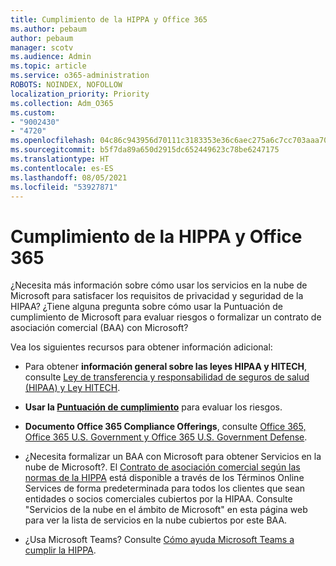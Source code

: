 ```yaml
---
title: Cumplimiento de la HIPPA y Office 365
ms.author: pebaum
author: pebaum
manager: scotv
ms.audience: Admin
ms.topic: article
ms.service: o365-administration
ROBOTS: NOINDEX, NOFOLLOW
localization_priority: Priority
ms.collection: Adm_O365
ms.custom:
- "9002430"
- "4720"
ms.openlocfilehash: 04c86c943956d70111c3183353e36c6aec275a6c7cc703aaa704de7b16298945
ms.sourcegitcommit: b5f7da89a650d2915dc652449623c78be6247175
ms.translationtype: HT
ms.contentlocale: es-ES
ms.lasthandoff: 08/05/2021
ms.locfileid: "53927871"
---
```

# <a name="hippa-compliance-and-office-365"></a>Cumplimiento de la HIPPA y Office 365

¿Necesita más información sobre cómo usar los servicios en la nube de Microsoft para satisfacer los requisitos de privacidad y seguridad de la HIPAA?  ¿Tiene alguna pregunta sobre cómo usar la Puntuación de cumplimiento de Microsoft para evaluar riesgos o formalizar un contrato de asociación comercial (BAA) con Microsoft?  

Vea los siguientes recursos para obtener información adicional:

- Para obtener **información general sobre las leyes HIPAA y HITECH**, consulte [Ley de transferencia y responsabilidad de seguros de salud (HIPAA) y Ley HITECH](https://docs.microsoft.com/microsoft-365/compliance/offering-hipaa-hitech?view=o365-worldwide).

- **Usar la [Puntuación de cumplimiento](https://docs.microsoft.com/microsoft-365/compliance/offering-hipaa-hitech?view=o365-worldwide#use-microsoft-compliance-score-to-assess-your-risk)** para evaluar los riesgos.

- **Documento Office 365 Compliance Offerings**, consulte [Office 365, Office 365 U.S. Government y Office 365 U.S. Government Defense](https://go.microsoft.com/fwlink/p/?LinkID=2077751).

- ¿Necesita formalizar un BAA con Microsoft para obtener Servicios en la nube de Microsoft?. El [Contrato de asociación comercial según las normas de la HIPPA](https://aka.ms/BAA) está disponible a través de los Términos Online Services de forma predeterminada para todos los clientes que sean entidades o socios comerciales cubiertos por la HIPAA. Consulte "Servicios de la nube en el ámbito de Microsoft" en esta página web para ver la lista de servicios en la nube cubiertos por este BAA.

- ¿Usa Microsoft Teams? Consulte [Cómo ayuda Microsoft Teams a cumplir la HIPPA](https://www.microsoft.com/microsoft-365/blog/2019/04/30/white-paper-microsoft-teams-healthcare-providers-hipaa-compliance/).
